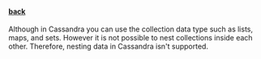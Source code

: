 #### [back](data_modeling_main.md)

Although in Cassandra you can use the collection data type such as lists, maps, and sets. However it is not possible to nest collections inside each other. Therefore, nesting data in Cassandra isn't supported.  